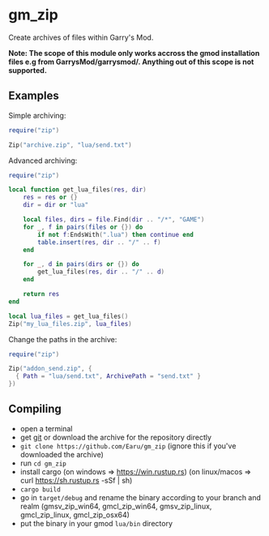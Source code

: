 # gm_zip
Create archives of files within Garry's Mod.

**Note: The scope of this module only works accross the gmod installation files e.g from GarrysMod/garrysmod/. Anything out of this scope is not supported.**

## Examples
Simple archiving:
```lua
require("zip")

Zip("archive.zip", "lua/send.txt")
```

Advanced archiving:
```lua
require("zip")

local function get_lua_files(res, dir)
    res = res or {}
    dir = dir or "lua"

    local files, dirs = file.Find(dir .. "/*", "GAME")
    for _, f in pairs(files or {}) do
        if not f:EndsWith(".lua") then continue end
        table.insert(res, dir .. "/" .. f)
    end

    for _, d in pairs(dirs or {}) do
        get_lua_files(res, dir .. "/" .. d)
    end

    return res
end

local lua_files = get_lua_files()
Zip("my_lua_files.zip", lua_files)
```
Change the paths in the archive:
```lua
require("zip")

Zip("addon_send.zip", {
  { Path = "lua/send.txt", ArchivePath = "send.txt" }
})
```

## Compiling
- open a terminal
- get [git](https://git-scm.com/downloads) or download the archive for the repository directly
- `git clone https://github.com/Earu/gm_zip` (ignore this if you've downloaded the archive)
- run `cd gm_zip`
- install cargo (on windows => https://win.rustup.rs) (on linux/macos => curl https://sh.rustup.rs -sSf | sh)
- `cargo build`
- go in `target/debug` and rename the binary according to your branch and realm (gmsv_zip_win64, gmcl_zip_win64, gmsv_zip_linux, gmcl_zip_linux, gmcl_zip_osx64)
- put the binary in your gmod `lua/bin` directory
